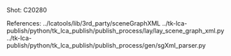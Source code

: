 

Shot:
C20280
















References:
../lcatools/lib/3rd_party/sceneGraphXML
../tk-lca-publish/python/tk_lca_publish/publish_process/lay/lay_scene_graph_xml.py
../tk-lca-publish/python/tk_lca_publish/publish_process/gen/sgXml_parser.py